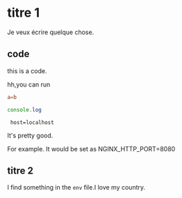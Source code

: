 # titre 1

Je veux écrire quelque chose.

## code


this is a code.

hh,you can run

```conf
a=b
```

```js
console.log
```

`
host=localhost`

It's pretty good.

For example. It would be set as NGINX_HTTP_PORT=8080

## titre 2

I find something in the `env` file.I love my country.
